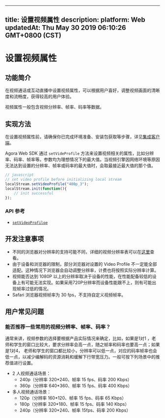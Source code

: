 
---
title: 设置视频属性
description: 
platform: Web
updatedAt: Thu May 30 2019 06:10:26 GMT+0800 (CST)
---
# 设置视频属性
## 功能简介
在视频通话或互动直播中设置视频属性，可以根据用户喜好，调整视频画面的清晰度和流畅度，获得较高的用户体验。

视频属性一般包含视频分辨率、帧率、码率等数据。

## 实现方法

在设置视频属性前，请确保你已完成环境准备、安装包获取等步骤，详见[集成客户端](../../cn/Interactive%20Broadcast/web_prepare.md)。

Agora Web SDK 通过 `setVideProfile` 方法来设置视频相关的属性，比如分辨率、码率、帧率等。参数均为理想情况下的最大值。当视频引擎因网络环境等原因无法达到设置的分辨率、帧率或码率的最大值时，会取最接近最大值的那个值。

```javascript
// javascript
// set video profile before initializing local stream
localStream.setVideoProfile("480p_3");
localStream.init(function(){
	// init successful
});
```

### API 参考
* [`setVideoProfiloe`](https://docs.agora.io/cn/Interactive%20Broadcast/API%20Reference/web/interfaces/agorartc.stream.html#setvideoprofile)

## 开发注意事项
- 不同的浏览器对分辨率的支持可能不同，详细的视频分辨率表可以在[这里](https://docs.agora.io/cn/Interactive%20Broadcast/API%20Reference/web/interfaces/agorartc.stream.html#setvideoprofile)查看。
- 由于设备和浏览器的限制，部分浏览器对设置的 Video Profile 不一定能全部适配。这种情况下浏览器会自动调整分辨率，计费也将按照实际分辨率计算。
- 视频能否达到 1080P 以上的分辨率取决于设备的性能，在性能配备较低的设备上有可能无法实现。如果采用720P分辨率而设备性能跟不上，则有可能出现帧率过低的情况。
- Safari 浏览器视频帧率为 30 fps，不支持自定义视频帧率。

## 用户常见问题
### 能否推荐一些常用的视频分辨率、帧率、码率？

通常来讲，视频参数的选择要根据产品实际情况来确定，比如，如果是1对1 ，老师和学生的窗口比较大，要求分辨率会高一点，随之帧率和码率也要高一点；如果是1对4， 老师和学生的窗口都比较小，分辨率可以低一点，对应的码率帧率也会低一点，以减少编解码的资源消耗和缓解下行带宽压力。一般可按下列场景中的推荐值进行设置。

- 2 人视频通话场景：
  - 240p（分辨率 320*240、帧率 15 fps、码率 200 Kbps） 
  - 360p（分辨率 640*360、帧率 15 fps、码率 400 Kbps）
- 多人视频通话场景：
  - 120p（分辨率 160*120、帧率 15 fps、码率 65 Kbps）
  - 180p（分辨率 320*180、帧率 15 fps、码率 140 Kbps）
  - 240p（分辨率 320*240、帧率 15fps、码率 200 Kbps）

